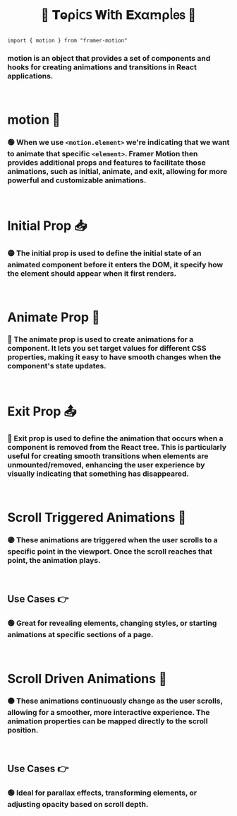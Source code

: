 
<h1  align="center" > 🍄 𝐓ⱺρ𝗂𝖼𝗌 𝐖𝗂𝗍ɦ 𝐄𝗑αꭑρᥣ𝖾𝗌 🥠</h1>

``` TSX

import { motion } from "framer-motion"

```

### motion is an object that provides a set of components and hooks for creating animations and transitions in React applications.

</br>

# motion 🌠

### 🟢 When we use `<motion.element>` we're indicating that we want to animate that specific `<element>`. Framer Motion then provides additional props and features to facilitate those animations, such as initial, animate, and exit, allowing for more powerful and customizable animations.

</br>

# Initial Prop 📥

### 🟡 The initial prop is used to define the initial state of an animated component before it enters the DOM, it specify how the element should appear when it first renders.

</br>

# Animate Prop 💫

### 🔵 The animate prop is used to create animations for a component. It lets you set target values for different CSS properties, making it easy to have smooth changes when the component's state updates.

</br>

# Exit Prop 📤

### 🔴 Exit prop is used to define the animation that occurs when a component is removed from the React tree. This is particularly useful for creating smooth transitions when elements are unmounted/removed, enhancing the user experience by visually indicating that something has disappeared.

</br>

# Scroll Triggered Animations 📜

### 🟣 These animations are triggered when the user scrolls to a specific point in the viewport. Once the scroll reaches that point, the animation plays.

</br>

## Use Cases 👉

### 🟢 Great for revealing elements, changing styles, or starting animations at specific sections of a page.

</br>

# Scroll Driven Animations 📜

### 🟠 These animations continuously change as the user scrolls, allowing for a smoother, more interactive experience. The animation properties can be mapped directly to the scroll position.

</br>

## Use Cases 👉

### 🟢 Ideal for parallax effects, transforming elements, or adjusting opacity based on scroll depth.

